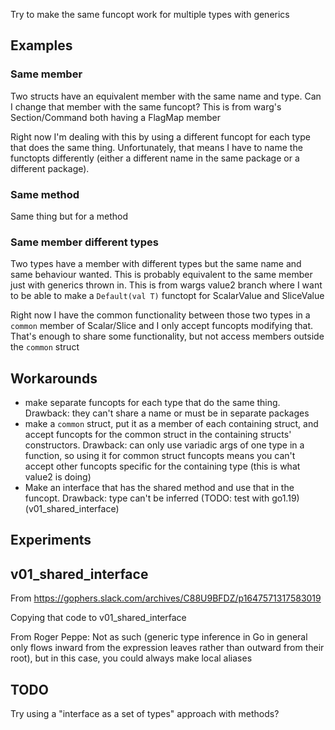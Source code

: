 Try to make the same funcopt work for multiple types with generics

## Examples

### Same member

Two structs have an equivalent member with the same name and type. Can I change that member with the same funcopt? This is from warg's Section/Command both having a FlagMap member

Right now I'm dealing with this by using a different funcopt for each type that does the same thing. Unfortunately, that means I have to name the functopts differently (either a different name in the same package or a different package).

### Same method

Same thing but for a method

### Same member different types

Two types have a member with different types but the same name and same behaviour wanted. This is probably equivalent to the same member just with generics thrown in. This is from wargs value2 branch where I want to be able to make a `Default(val T)` functopt for ScalarValue and SliceValue

Right now I have the common functionality between those two types in a `common` member of Scalar/Slice and I only accept funcopts modifying that. That's enough to share some functionality, but not access members outside the `common` struct

## Workarounds

- make separate funcopts for each type that do the same thing. Drawback: they can't share a name or must be in separate packages
- make a `common` struct, put it as a member of each containing struct, and accept funcopts for the common struct in the containing structs' constructors. Drawback: can only use variadic args of one type in a function, so using it for common struct funcopts means you can't accept other funcopts specific for the containing type (this is what value2 is doing)
- Make an interface that has the shared method and use that in the funcopt. Drawback: type can't be inferred (TODO: test with go1.19) (v01_shared_interface)

## Experiments

## v01_shared_interface

From https://gophers.slack.com/archives/C88U9BFDZ/p1647571317583019

Copying that code to v01_shared_interface

From Roger Peppe: Not as such (generic type inference in Go in general only flows inward from the expression leaves rather than outward from their root), but in this case, you could always make local aliases

## TODO

Try using a "interface as a set of types" approach with methods?
